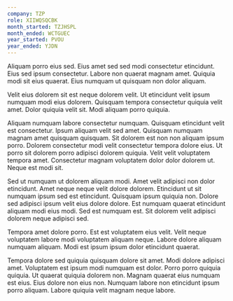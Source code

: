 ```yaml
---
company: TZP
role: XIIWQSQCBK
month_started: TZJHSPL
month_ended: WCTGUEC
year_started: PVOU
year_ended: YJDN
---
```


Aliquam porro eius sed. Eius amet sed sed modi consectetur etincidunt. Eius sed ipsum consectetur. Labore non quaerat magnam amet. Quiquia modi sit eius quaerat. Eius numquam ut quisquam non dolor aliquam.

Velit eius dolorem sit est neque dolorem velit. Ut etincidunt velit ipsum numquam modi eius dolorem. Quisquam tempora consectetur quiquia velit amet. Dolor quiquia velit sit. Modi aliquam porro quiquia.

Aliquam numquam labore consectetur numquam. Quisquam etincidunt velit est consectetur. Ipsum aliquam velit sed amet. Quisquam numquam magnam amet quisquam quisquam. Sit dolorem est non non aliquam ipsum porro. Dolorem consectetur modi velit consectetur tempora dolore eius. Ut porro sit dolorem porro adipisci dolorem quiquia. Velit velit voluptatem tempora amet. Consectetur magnam voluptatem dolor dolor dolorem ut. Neque est modi sit.

Sed ut numquam ut dolorem aliquam modi. Amet velit adipisci non dolor etincidunt. Amet neque neque velit dolore dolorem. Etincidunt ut sit numquam ipsum sed est etincidunt. Quisquam ipsum quiquia non. Dolore sed adipisci ipsum velit eius dolore dolore. Est numquam quaerat etincidunt aliquam modi eius modi. Sed est numquam est. Sit dolorem velit adipisci dolorem neque adipisci sed.

Tempora amet dolore porro. Est est voluptatem eius velit. Velit neque voluptatem labore modi voluptatem aliquam neque. Labore dolore aliquam numquam aliquam. Modi est ipsum ipsum dolor etincidunt quaerat.

Tempora dolore sed quiquia quisquam dolore sit amet. Modi dolore adipisci amet. Voluptatem est ipsum modi numquam est dolor. Porro porro quiquia quiquia. Ut quaerat quiquia dolorem non. Magnam quaerat eius numquam est eius. Eius dolore non eius non. Numquam labore non etincidunt ipsum porro aliquam. Labore quiquia velit magnam neque labore.
    